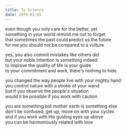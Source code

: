 ```yaml
---
title: To Science
date: 1970-01-01
---
```


even though you only care for the better, yet  
something in your world remind me not to forget  
that sometimes the past could predict us the future  
for me you should not be compared to a vulture

yes, you also commit mistakes like others did  
but your noble intention is something indeed  
to improve the quality of life is your guide  
to your commitment and work, there's nothing to hide

you changed the way people live with your mighty hand  
you control nature with a stroke of your wand  
but if you observe the people's situation  
would it be possible if you work with caution

you are something but mother earth is something else  
don't be confused, get up, move on with your cycles  
and if you work with His guiding eyes up above  
you can be harmoniously related with love
